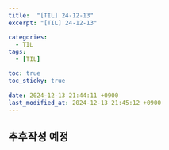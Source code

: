 ```yaml
---
title:  "[TIL] 24-12-13"
excerpt: "[TIL] 24-12-13"

categories:
  - TIL
tags:
  - [TIL]

toc: true
toc_sticky: true
 
date: 2024-12-13 21:44:11 +0900
last_modified_at: 2024-12-13 21:45:12 +0900
---
```


## 추후작성 예정